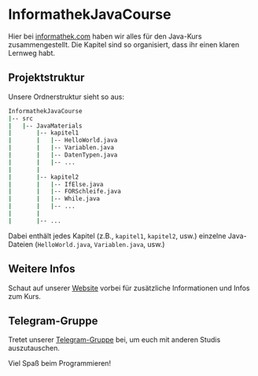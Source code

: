 # InformathekJavaCourse

Hier bei [informathek.com](www.informathek.com) haben wir alles für den Java-Kurs zusammengestellt. Die Kapitel sind so organisiert, dass ihr einen klaren Lernweg habt.

## Projektstruktur

Unsere Ordnerstruktur sieht so aus:

```bash
InformathekJavaCourse
|-- src
|   |-- JavaMaterials
|       |-- kapitel1
|       |   |-- HelloWorld.java
|       |   |-- Variablen.java
|       |   |-- DatenTypen.java
|       |   |-- ...
|       | 
|       |-- kapitel2
|       |   |-- IfElse.java
|       |   |-- FORSchleife.java
|       |   |-- While.java
|       |   |-- ...
|       | 
|       |-- ...
```

Dabei enthält jedes Kapitel (z.B., `kapitel1`, `kapitel2`, usw.) einzelne Java-Dateien (`HelloWorld.java`, `Variablen.java`, usw.)

## Weitere Infos

Schaut auf unserer [Website](https://www.informathek.com/laufende_kurse/informatik_kurse/uni/java1/java_1_generell) vorbei für zusätzliche Informationen und Infos zum Kurs.

## Telegram-Gruppe

Tretet unserer [Telegram-Gruppe](https://t.me/infor_mathe_k/575) bei, um euch mit anderen Studis auszutauschen.

Viel Spaß beim Programmieren!
